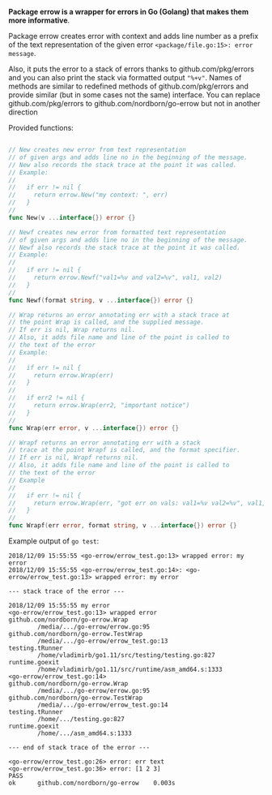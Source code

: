 **Package errow is a wrapper for errors in Go (Golang) that makes them more informative**.


Package errow creates error with context and adds line number as a prefix
of the text representation of the given error
`<package/file.go:15>: error message`.

Also, it puts the error to a stack of errors thanks to github.com/pkg/errors
and you can also print the stack via formatted output `"%+v"`.
Names of methods are similar to redefined methods of github.com/pkg/errors
and provide similar (but in some cases not the same) interface.
You can replace github.com/pkg/errors to github.com/nordborn/go-errow but not
in another direction

Provided functions:

```Go

// New creates new error from text representation
// of given args and adds line no in the beginning of the message.
// New also records the stack trace at the point it was called.
// Example:
//
//   if err != nil {
// 	   return errow.New("my context: ", err)
//   }
//
func New(v ...interface{}) error {}

// Newf creates new error from formatted text representation
// of given args and adds line no in the beginning of the message.
// Newf also records the stack trace at the point it was called.
// Example:
//
//   if err != nil {
// 	   return errow.Newf("val1=%v and val2=%v", val1, val2)
//   }
//
func Newf(format string, v ...interface{}) error {}

// Wrap returns an error annotating err with a stack trace at
// the point Wrap is called, and the supplied message.
// If err is nil, Wrap returns nil.
// Also, it adds file name and line of the point is called to
// the text of the error
// Example:
//
//   if err != nil {
// 	   return errow.Wrap(err)
//   }
//
//   if err2 != nil {
// 	   return errow.Wrap(err2, "important notice")
//   }
//
func Wrap(err error, v ...interface{}) error {}

// Wrapf returns an error annotating err with a stack
// trace at the point Wrapf is called, and the format specifier.
// If err is nil, Wrapf returns nil.
// Also, it adds file name and line of the point is called to
// the text of the error
// Example
//
//   if err != nil {
// 	   return errow.Wrap(err, "got err on vals: val1=%v val2=%v", val1, val2)
//   }
//
func Wrapf(err error, format string, v ...interface{}) error {}
```

Example output of `go test`:

```
2018/12/09 15:55:55 <go-errow/errow_test.go:13> wrapped error: my error
2018/12/09 15:55:55 <go-errow/errow_test.go:14>: <go-errow/errow_test.go:13> wrapped error: my error

--- stack trace of the error ---

2018/12/09 15:55:55 my error
<go-errow/errow_test.go:13> wrapped error
github.com/nordborn/go-errow.Wrap
        /media/.../go-errow/errow.go:95
github.com/nordborn/go-errow.TestWrap
        /media/.../go-errow/errow_test.go:13
testing.tRunner
        /home/vladimirb/go1.11/src/testing/testing.go:827
runtime.goexit
        /home/vladimirb/go1.11/src/runtime/asm_amd64.s:1333
<go-errow/errow_test.go:14>
github.com/nordborn/go-errow.Wrap
        /media/.../go-errow/errow.go:95
github.com/nordborn/go-errow.TestWrap
        /media/.../go-errow/errow_test.go:14
testing.tRunner
        /home/.../testing.go:827
runtime.goexit
        /home/.../asm_amd64.s:1333
        
--- end of stack trace of the error ---

<go-errow/errow_test.go:26> error: err text
<go-errow/errow_test.go:36> error: [1 2 3]
PASS
ok      github.com/nordborn/go-errow    0.003s

```